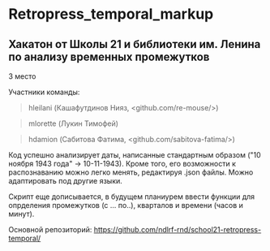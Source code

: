 # Retropress_temporal_markup
## Хакатон от Школы 21 и библиотеки им. Ленина по анализу временных промежутков
3 место

Участники команды: 

>hleilani (Кашафутдинов Нияз, <github.com/re-mouse/>)

>mlorette (Лукин Тимофей)

>hdamion (Сабитова Фатима, <github.com/sabitova-fatima/>)

Код успешно анализирует даты, написанные стандартным образом ("10 ноября 1943 года" -> 10-11-1943). Кроме того, его возможности к распознаванию можно легко менять, редактируя .json файлы. Можно адаптировать под другие языки.

Скрипт еще дописывается, в будущем планиурем ввести функции для опрделения промежутков (с ... по..), кварталов и времени (часов и минут).

Основной репозиторий: <https://github.com/ndlrf-rnd/school21-retropress-temporal/>
